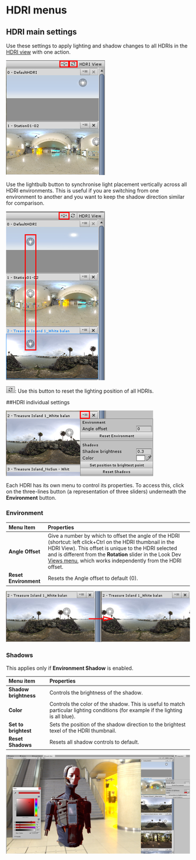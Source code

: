 # HDRI menus

## HDRI main settings

Use these settings to apply lighting and shadow changes to all HDRIs in the [HDRI view](LookDevHDRIView) with one action.

![Main setting buttons](../uploads/Main/LookDevHDRIMenu-HDRIMainSettings-3.png)

Use the lightbulb button to synchronise light placement vertically across all HDRI environments. This is useful if you are switching from one environment to another and you want to keep the shadow direction similar for comparison.

![The lighbulb button synchronises light placement ](../uploads/Main/LookDevHDRIMenu-LightbulbButton-5.jpg)


![](../uploads/Main/LookDevHDRIMenu-ResetButton-6.png): Use this button to reset the lighting position of all HDRIs.

##HDRI individual settings

![Click on the 3-lines button (highlighted here) to access each HDRI's properties menu](../uploads/Main/LookDevHDRIMenu-0.png)

Each HDRI has its own menu to control its properties. To access this, click on the three-lines button (a representation of three sliders) underneath the __Environment__ button.

### Environment

|**Menu Item**|	**Properties**|
|:---|:---|
| __Angle Offset__ | Give a number by which to offset the angle of the HDRI (shortcut: left click+Ctrl on the HDRI thumbnail in the HDRI View). This offset is unique to the HDRI selected and is different from the __Rotation__ slider in the Look Dev [Views menu](LookDevViewsMenus), which works independently from the HDRI offset.|
| __Reset Environment__ | Resets the Angle offset to default (0).|

![An environment in Look Dev with two different angle offsets applied to it](../uploads/Main/LookDevHDRIMenu-Environment-1.jpg)

### Shadows

This applies only if __Environment Shadow__ is enabled.

|**Menu item**|	**Properties**|
|:---|:---|
| __Shadow brightness__ |Controls the brightness of the shadow.|
| __Color__ |Controls the color of the shadow. This is useful to match particular lighting conditions (for example if the lighting is all blue).|
| __Set to brightest__ |Sets the position of the shadow direction to the brightest texel of the HDRI thumbnail.|
| __Reset Shadows__ |Resets all shadow controls to default.|

![The __Shadows__ menu](../uploads/Main/LookDevHDRIMenu-Shadows-2.png)

